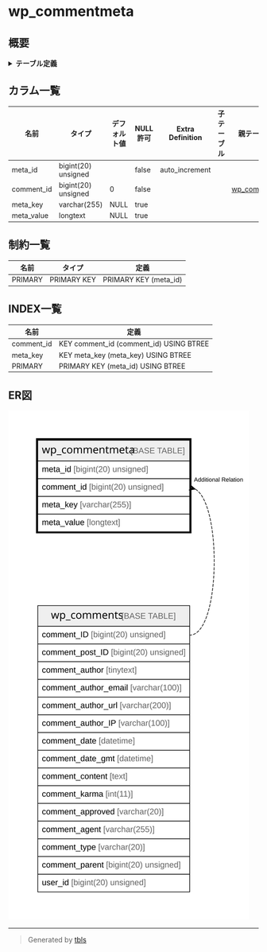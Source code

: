 # wp_commentmeta

## 概要

<details>
<summary><strong>テーブル定義</strong></summary>

```sql
CREATE TABLE `wp_commentmeta` (
  `meta_id` bigint(20) unsigned NOT NULL AUTO_INCREMENT,
  `comment_id` bigint(20) unsigned NOT NULL DEFAULT 0,
  `meta_key` varchar(255) DEFAULT NULL,
  `meta_value` longtext DEFAULT NULL,
  PRIMARY KEY (`meta_id`),
  KEY `comment_id` (`comment_id`),
  KEY `meta_key` (`meta_key`(191))
) ENGINE=InnoDB DEFAULT CHARSET=utf8mb4 COLLATE=utf8mb4_unicode_520_ci
```

</details>

## カラム一覧

| 名前         | タイプ                 | デフォルト値       | NULL許可   | Extra Definition | 子テーブル      | 親テーブル                         | コメント     |
| ---------- | ------------------- | ------------ | -------- | ---------------- | ---------- | ----------------------------- | -------- |
| meta_id    | bigint(20) unsigned |              | false    | auto_increment   |            |                               |          |
| comment_id | bigint(20) unsigned | 0            | false    |                  |            | [wp_comments](wp_comments.md) |          |
| meta_key   | varchar(255)        | NULL         | true     |                  |            |                               |          |
| meta_value | longtext            | NULL         | true     |                  |            |                               |          |

## 制約一覧

| 名前      | タイプ         | 定義                    |
| ------- | ----------- | --------------------- |
| PRIMARY | PRIMARY KEY | PRIMARY KEY (meta_id) |

## INDEX一覧

| 名前         | 定義                                      |
| ---------- | --------------------------------------- |
| comment_id | KEY comment_id (comment_id) USING BTREE |
| meta_key   | KEY meta_key (meta_key) USING BTREE     |
| PRIMARY    | PRIMARY KEY (meta_id) USING BTREE       |

## ER図

![er](wp_commentmeta.svg)

---

> Generated by [tbls](https://github.com/k1LoW/tbls)
